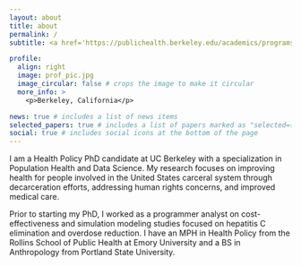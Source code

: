 ```yaml
---
layout: about
title: about
permalink: /
subtitle: <a href='https://publichealth.berkeley.edu/academics/programs/health-policy-phd'>UC Berkeley</a>. Health Policy PhD Candidate.

profile:
  align: right
  image: prof_pic.jpg
  image_circular: false # crops the image to make it circular
  more_info: >
    <p>Berkeley, California</p>

news: true # includes a list of news items
selected_papers: true # includes a list of papers marked as "selected={true}"
social: true # includes social icons at the bottom of the page
---
```


I am a Health Policy PhD candidate at UC Berkeley with a specialization in Population Health and Data Science. My research focuses on improving health for people involved in the United States carceral system through decarceration efforts, addressing human rights concerns, and improved medical care. 

Prior to starting my PhD, I worked as a programmer analyst on cost-effectiveness and simulation modeling studies focused on hepatitis C elimination and overdose reduction. I have an MPH in Health Policy from the Rollins School of Public Health at Emory University and a BS in Anthropology from Portland State University. 

